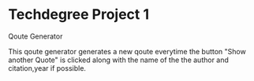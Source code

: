 # Techdegree Project 1
 Qoute Generator

This qoute generator generates a new qoute everytime the button "Show another Quote" is clicked along with the name of the the author and citation,year if possible.